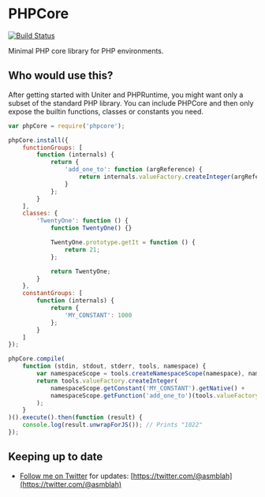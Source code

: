 PHPCore
=======

[![Build Status](https://secure.travis-ci.org/uniter/phpcore.png?branch=master)](http://travis-ci.org/uniter/phpcore)

Minimal PHP core library for PHP environments.

Who would use this?
-------------------
After getting started with Uniter and PHPRuntime, you might want only a subset of the standard PHP library.
You can include PHPCore and then only expose the builtin functions, classes or constants you need.

```javascript
var phpCore = require('phpcore');

phpCore.install({
    functionGroups: [
        function (internals) {
            return {
                'add_one_to': function (argReference) {
                    return internals.valueFactory.createInteger(argReference.getNative() + 1);
                }
            };
        }
    ],
    classes: {
        'TwentyOne': function () {
            function TwentyOne() {}

            TwentyOne.prototype.getIt = function () {
                return 21;
            };

            return TwentyOne;
        }
    },
    constantGroups: [
        function (internals) {
            return {
                'MY_CONSTANT': 1000
            };
        }
    ]
});

phpCore.compile(
    function (stdin, stdout, stderr, tools, namespace) {
        var namespaceScope = tools.createNamespaceScope(namespace), namespaceResult, scope = tools.globalScope, currentClass = null;
        return tools.valueFactory.createInteger(
            namespaceScope.getConstant('MY_CONSTANT').getNative() +
            namespaceScope.getFunction('add_one_to')(tools.valueFactory.createInteger(21)).getNative()
        );
    }
)().execute().then(function (result) {
    console.log(result.unwrapForJS()); // Prints "1022"
});
```

Keeping up to date
------------------
- [Follow me on Twitter](https://twitter.com/@asmblah) for updates: [https://twitter.com/@asmblah](https://twitter.com/@asmblah)

